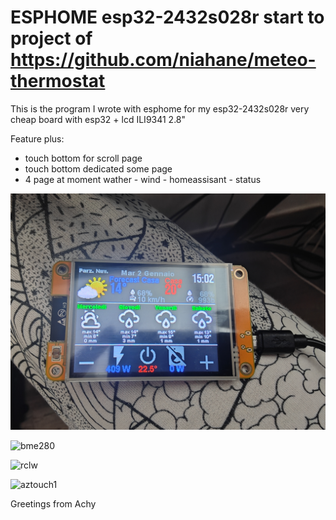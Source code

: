 # ESPHOME esp32-2432s028r start to project of https://github.com/niahane/meteo-thermostat

This is the program I wrote with esphome for my esp32-2432s028r very cheap board with esp32 + lcd ILI9341 2.8"

Feature plus:

- touch bottom for scroll page
- touch bottom dedicated some page
- 4 page at moment wather - wind - homeassisant - status

 

![aztouch_wall](https://github.com/1achy/ESPHOME-esp32-2432s028r-LCD/blob/main/readme_img/example.jpg)

![bme280](https://github.com/niahane/meteo-thermostat/blob/7a2923ba1b6a4c6382c3172988ddbd63d4416278/readme_img/bme280.jpg)


![rclw](https://github.com/niahane/meteo-thermostat/blob/7a2923ba1b6a4c6382c3172988ddbd63d4416278/readme_img/rclw-0516.jpg)

![aztouch1](https://github.com/niahane/meteo-thermostat/blob/474219cd6f2cac05c4dfb25d911a39c119f23d16/readme_img/aztouch1.jpg)



Greetings from Achy
